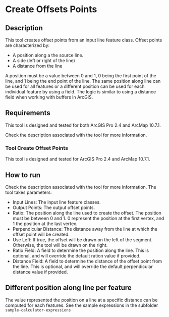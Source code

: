 # Create Offsets Points

## Description

This tool creates offset points from an input line feature class. Offset points are characterized by:
 - A position along a the source line.
 - A side (left or right of the line)
 - A distance from the line

A position must be a value between 0 and 1, 0 being the first point of the line, and 1 being the end point of the line. The same position along line can be used for all features or a different position can be used for each individual feature by using a field. The logic is similar to using a distance field when working with buffers in ArcGIS.

## Requirements

This tool is designed and tested for both ArcGIS Pro 2.4 and ArcMap 10.7.1.

Check the description associated with the tool for more information.
 
### Tool Create Offset Points

This tool is designed and tested for ArcGIS Pro 2.4 and ArcMap 10.7.1.

## How to run

Check the description associated with the tool for more information. The tool takes parameters:
 - Input Lines: The input line feature classes.
 - Output Points: The output offset points.
 - Ratio: The position along the line used to create the offset. The position must be between 0 and 1. 0 represent the position at the first vertex, and 1 the position at the last vertex.
 - Perpendicular Distance: The distance away from the line at which the offset point will be created.
 - Use Left: If true, the offset will be drawn on the left of the segment. Otherwise, the tool will be drawn on the right.
 - Ratio Field: A field to determine the position along the line. This is optional, and will override the default ration value if provided.
 - Distance Field: A field to determine the distance of the offset point from the line. This is optional, and will override the default perpendicular distance value if provided.


## Different position along line per feature

The value represented the position on a line at a specific distance can be computed for each features. See the sample expressions in the subfolder `sample-calculator-expressions`